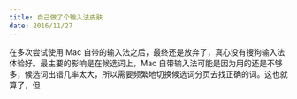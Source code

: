 ```yaml
---
title: 自己做了个输入法皮肤
date: 2016/11/27
---
```

在多次尝试使用 Mac 自带的输入法之后，最终还是放弃了，真心没有搜狗输入法体验好。最主要的影响是在候选词上，Mac 自带输入法可能是因为用的还是不够多，候选词出错几率太大，所以需要频繁地切换候选词分页去找正确的词。这也就算了，但